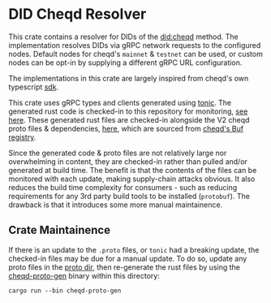 # DID Cheqd Resolver
This crate contains a resolver for DIDs of the [did:cheqd](https://docs.cheqd.io/product/architecture/adr-list/adr-001-cheqd-did-method) method. The implementation resolves DIDs via gRPC network requests to the configured nodes. Default nodes for cheqd's `mainnet` & `testnet` can be used, or custom nodes can be opt-in by supplying a different gRPC URL configuration.

The implementations in this crate are largely inspired from cheqd's own typescript [sdk](https://github.com/cheqd/sdk/blob/main/src/modules/did.ts).

This crate uses gRPC types and clients generated using [tonic](https://github.com/hyperium/tonic). The generated rust code is checked-in to this repository for monitoring, [see here](./src/proto/mod.rs). These generated rust files are checked-in alongside the V2 cheqd proto files & dependencies, [here](./cheqd_proto_gen/proto/), which are sourced from [cheqd's Buf registry](https://buf.build/cheqd/proto/docs).

Since the generated code & proto files are not relatively large nor overwhelming in content, they are checked-in rather than pulled and/or generated at build time. The benefit is that the contents of the files can be monitored with each update, making supply-chain attacks obvious. It also reduces the build time complexity for consumers - such as reducing requirements for any 3rd party build tools to be installed (`protobuf`). The drawback is that it introduces some more manual maintainence.

## Crate Maintainence
If there is an update to the `.proto` files, or `tonic` had a breaking update, the checked-in files may be due for a manual update. To do so, update any proto files in the [proto dir](./cheqd_proto_gen/proto/), then re-generate the rust files by using the [cheqd-proto-gen](./cheqd_proto_gen/) binary within this directory:
```
cargo run --bin cheqd-proto-gen
```